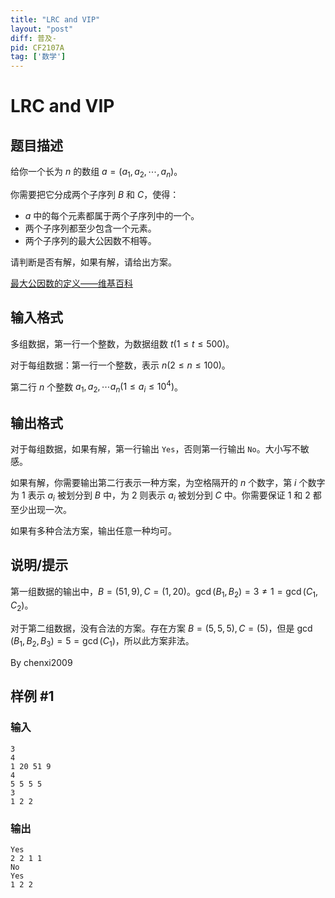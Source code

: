 ```yaml
---
title: "LRC and VIP"
layout: "post"
diff: 普及-
pid: CF2107A
tag: ['数学']
---
```


# LRC and VIP

## 题目描述

给你一个长为 $n$ 的数组 $a=(a_1,a_2,\cdots,a_n)$。

你需要把它分成两个子序列 $B$ 和 $C$，使得：
- $a$ 中的每个元素都属于两个子序列中的一个。
- 两个子序列都至少包含一个元素。
- 两个子序列的最大公因数不相等。

请判断是否有解，如果有解，请给出方案。

[最大公因数的定义——维基百科](https://en.wikipedia.org/wiki/Greatest_common_divisor)

## 输入格式

多组数据，第一行一个整数，为数据组数 $t(1\le t\le 500)$。

对于每组数据：第一行一个整数，表示 $n(2\le n\le 100)$。

第二行 $n$ 个整数 $a_1,a_2,\cdots a_n(1\le a_i\le 
10^4)$。

## 输出格式

对于每组数据，如果有解，第一行输出 `Yes`，否则第一行输出 `No`。大小写不敏感。

如果有解，你需要输出第二行表示一种方案，为空格隔开的 $n$ 个数字，第 $i$ 个数字为 $1$ 表示 $a_i$ 被划分到 $B$ 中，为 $2$ 则表示 $a_i$ 被划分到 $C$ 中。你需要保证 $1$ 和 $2$ 都至少出现一次。

如果有多种合法方案，输出任意一种均可。

## 说明/提示

第一组数据的输出中，$B=(51,9),C=(1,20)$。$\gcd(B_1,B_2)=3\ne1=\gcd(C_1,C_2)$。

对于第二组数据，没有合法的方案。存在方案 $B=(5,5,5),C=(5)$，但是 $\gcd(B_1,B_2,B_3)=5=\gcd(C_1)$，所以此方案非法。

By chenxi2009

## 样例 #1

### 输入

```
3
4
1 20 51 9
4
5 5 5 5
3
1 2 2
```

### 输出

```
Yes
2 2 1 1
No
Yes
1 2 2
```

